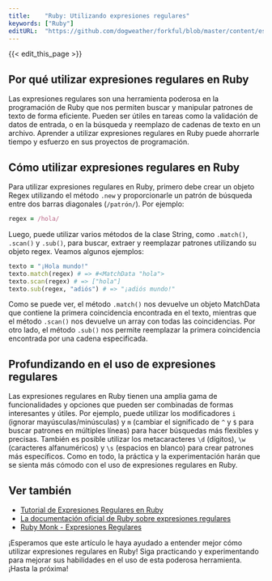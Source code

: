 ```yaml
---
title:    "Ruby: Utilizando expresiones regulares"
keywords: ["Ruby"]
editURL:  "https://github.com/dogweather/forkful/blob/master/content/es/ruby/using-regular-expressions.md"
---
```


{{< edit_this_page >}}

## Por qué utilizar expresiones regulares en Ruby

Las expresiones regulares son una herramienta poderosa en la programación de Ruby que nos permiten buscar y manipular patrones de texto de forma eficiente. Pueden ser útiles en tareas como la validación de datos de entrada, o en la búsqueda y reemplazo de cadenas de texto en un archivo. Aprender a utilizar expresiones regulares en Ruby puede ahorrarle tiempo y esfuerzo en sus proyectos de programación.

## Cómo utilizar expresiones regulares en Ruby

Para utilizar expresiones regulares en Ruby, primero debe crear un objeto Regex utilizando el método `.new` y proporcionarle un patrón de búsqueda entre dos barras diagonales (`/patrón/`). Por ejemplo:

```Ruby
regex = /hola/
```

Luego, puede utilizar varios métodos de la clase String, como `.match()`, `.scan()` y `.sub()`, para buscar, extraer y reemplazar patrones utilizando su objeto regex. Veamos algunos ejemplos:

```Ruby
texto = "¡Hola mundo!"
texto.match(regex) # => #<MatchData "hola">
texto.scan(regex) # => ["hola"]
texto.sub(regex, "adiós") # => "¡adiós mundo!"
```

Como se puede ver, el método `.match()` nos devuelve un objeto MatchData que contiene la primera coincidencia encontrada en el texto, mientras que el método `.scan()` nos devuelve un array con todas las coincidencias. Por otro lado, el método `.sub()` nos permite reemplazar la primera coincidencia encontrada por una cadena especificada.

## Profundizando en el uso de expresiones regulares

Las expresiones regulares en Ruby tienen una amplia gama de funcionalidades y opciones que pueden ser combinadas de formas interesantes y útiles. Por ejemplo, puede utilizar los modificadores `i` (ignorar mayúsculas/minúsculas) y `m` (cambiar el significado de `^` y `$` para buscar patrones en múltiples líneas) para hacer búsquedas más flexibles y precisas. También es posible utilizar los metacaracteres `\d` (dígitos), `\w` (caracteres alfanuméricos) y `\s` (espacios en blanco) para crear patrones más específicos. Como en todo, la práctica y la experimentación harán que se sienta más cómodo con el uso de expresiones regulares en Ruby.

## Ver también

- [Tutorial de Expresiones Regulares en Ruby](https://www.tutorialspoint.com/ruby/ruby_regular_expressions.htm)
- [La documentación oficial de Ruby sobre expresiones regulares](https://ruby-doc.org/core-2.7.2/Regexp.html)
- [Ruby Monk - Expresiones Regulares](https://rubymonk.com/learning/books/1-ruby-primer/chapters/1-regular-expressions-in-ruby/lessons/4-regular-expressions-in-context)

¡Esperamos que este artículo le haya ayudado a entender mejor cómo utilizar expresiones regulares en Ruby! Siga practicando y experimentando para mejorar sus habilidades en el uso de esta poderosa herramienta. ¡Hasta la próxima!